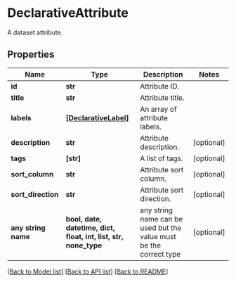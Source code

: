 # DeclarativeAttribute

A dataset attribute.

## Properties
Name | Type | Description | Notes
------------ | ------------- | ------------- | -------------
**id** | **str** | Attribute ID. | 
**title** | **str** | Attribute title. | 
**labels** | [**[DeclarativeLabel]**](DeclarativeLabel.md) | An array of attribute labels. | 
**description** | **str** | Attribute description. | [optional] 
**tags** | **[str]** | A list of tags. | [optional] 
**sort_column** | **str** | Attribute sort column. | [optional] 
**sort_direction** | **str** | Attribute sort direction. | [optional] 
**any string name** | **bool, date, datetime, dict, float, int, list, str, none_type** | any string name can be used but the value must be the correct type | [optional]

[[Back to Model list]](../README.md#documentation-for-models) [[Back to API list]](../README.md#documentation-for-api-endpoints) [[Back to README]](../README.md)



